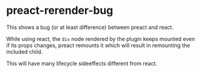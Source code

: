 # preact-rerender-bug

This shows a bug (or at least difference) between preact and react.

While using react, the `div` node rendered by the plugin keeps mounted even if its props changes, preact
remounts it which will result in remounting the included child.

This will have many lifecycle sideeffects different from react.
